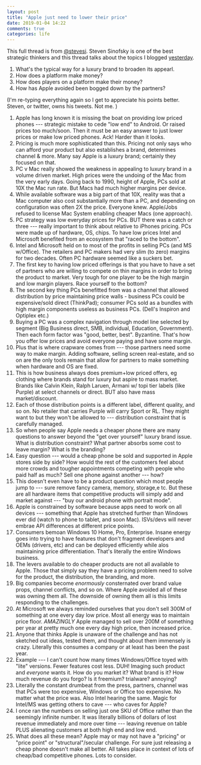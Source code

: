 ```yaml
---
layout: post
title: "Apple just need to lower their price"
date: 2019-01-04 14:22
comments: true
categories: life
---
```


This full thread is from
[@stevesi](https://mobile.twitter.com/stevesi/status/1081174886901473280). 
Steven Sinofsky is one of the best strategic thinkers and this thread
talks about the topics I blogged [yesterday](/platform-wins-by-turning-everyone-into-commodity-sellers.html).

1. What's the typical way for a luxury brand to broaden its appearl. 
2. How does a platform make money?
3. How does players on a platform make their money? 
4. How has Apple avoided been bogged down by the partners?

(I'm re-typing everything again so I get to appreciate his points
better.  Steven, or twitter, owns his tweets. Not me. )

1. Apple has long known it is missing the boat on providing low priced
   phones --- strategic mistake to cede "low end" to Android. Or raised
   prices too much/soon. Then it must be an easy answer to just lower
   prices or make low priced phones. Ack! Harder than it looks.
2. Pricing is much more sophisticated than this. Pricing not only says
   who can afford your product but also establishes a brand, determines
   channel & more.  Many say Apple is a luxury brand; certainly they
   focused on that.
3. PC v Mac really showed the weakness in appealing to luxury brand in a
   volume driven market. High prices were the undoing of the Mac  from
   the very early days. 
   Going back to 1990, height of Apple, PCs sold at 10X the Mac run
   rate. But Macs had much higher margins per device.
4. While available software was a big part of that 10X, reality was that
   a Mac computer also cost substantially more than a PC, and depending
   on configuration was often 2X the price.
   Everyone knew. Apple/Jobs refused to license Mac System enabling
   cheaper Macs (one approach).
5. PC strategy was low everyday prices for PCs. BUT there was a catch or
   three --- really important to think about relative to iPhones
   pricing.
   PCs were made up of hardware, OS, chips. To have low prices Intel and
   Microsoft benefited from an ecosystem that "raced to the bottom".
6. Intel and Microsoft held on to most of the profits in selling PCs
   (and MS w/Office). The retailers and PC makers had very slim (to
   zero) margins for two decades. Often PC hardware seemed like a
   suckers bet.
7. The first key to having low priced offerings is that you have to have
   a set of partners who are willing to compete on thin margins in order
   to bring the product to market. 
   Very tough for one player to be the high margin and low margin
   players. Race yourself to the bottom?
8. The second key thing PCs benefitted from was a channel that allowed
   distribution by price maintaining price walls - business PCs could be
   expensive/sold direct (ThinkPad); consumer PCs sold as a bundles with
   high margin components useless as business PCs. (Dell's Inspiron and
   Optiplex etc.)
9. Buying a PC was a complex navigation through model line selected by
   segment (Big Business direct, SMB, individual, Education,
   Government). Then each form factor was "good, better, best".
   Byzantine. That's how you offer low prices and avoid everyone paying
   and have some margin.
10. Plus that is where crapware comes from --- those partners need some
    way to make margin. Adding software, selling screen real-estate, and
    so on are the only tools remain that allow for partners to make
    something when hardware and OS are fixed. 
11. This is how business always does premium+low priced offers, eg
    clothing where brands stand for luxury but aspire to mass market.
    Brands like Calvin Klein, Ralph Laruen, Armani w/ topi tier labels
    (like Purple) at select channels or direct. BUT also have mass
    market/discount.
12. Each of those distribution points is a different label, different
    quality, and so on. No retailer that carries Purple will carry Sport
    or RL. They might want to but they won't be allowed to ---
    distribution constraint that is carefully managed.
13. So when people say Apple needs a cheaper phone there are many
    questions to answer beyond the "get over yourself" luxury brand
    issue.
    What is distribution constraint? What partner absorbs some cost to
    leave margin? What is the branding? 
14. Easy question --- would a cheap phone be sold and supported in Apple
    stores side by side? How would the rest of the customers feel about
    more crowds and tougher appointments competing with people who paid
    half as much? Sell one phone against another --- how? 
15. This doesn't even have to be a product question which most people
    jump to --- sure remove fancy camera, memory, storage,e tc.
    But these are all hardware items that competitive products will
    simply add and market against --- "buy our android phone with
    portrait mode".
16. Apple is constrained by software because apps need to work on all
    devices --- something that Apple has stretched further than Windows
    ever did (watch to phone to tablet, and soon Mac). ISVs/devs will
    never embrae API differences at different price points. 
17. Consumers bemoan Windows 10 Home, Pro, Enterprise. Insane energy
    goes into trying to have features that don't fragment developers and
    OEMs (drivers, etc) and can be deployed efficiently while alos
    maintaining price differentiation. That's literally the entire
    Windows business. 
18. The levers available to do cheaper products are not all available to
    Apple. Those that simply say they have a pricing problem need to
    solve for the product, the distribution, the branding, and more.
19. Big companies become *enormously* consternated over brand value
    props, channel conflicts, and so on. Where Apple avoided all of
    these was owning them all. The downside of owning them all is this
    limits responding to the challenges.
20. At Microsoft we always reminded ourselves that you don't sell 300M
    of something at one every day low price. Most all energy was to
    maintain price floor. 
    *AMAZINGLY* Apple managed to sell over 200M of something per year at
    pretty much one every day high price, then increased price.
21. Anyone that thinks Apple is unaware of the challenge and has not
    sketched out ideas, tested them, and thought about them immensely is
    crazy. Literally this consumes a company or at least has been the
    past year. 
22. Example --- I can't count how many times Windows/Office toyed with
    "lite" versions. Fewer features cost less. DUH! Imaging such product
    and *everyone* wants it. How do you market it? What brand is it? How
    much revenue do you forgo? Is it freemium? trialware? annoying?
23. Literally the constant drumbeat from the press, partners, channel
    was that PCs were too expensive, Windows or Office too expensive. No
    matter what the price was. Also Intel hearing the same. Magic for
    Intel/MS was getting others to cave --- who caves for Apple?
24. I once  ran the numbers on selling just one SKU of Office rather
    than the seemingly infinite number. It was literally billions of
    dollars of lost revenue immediately and more over time --- leaving
    revenue on table PLUS alienating customers at both high end and low
    end. 
25. What does all these mean? Apple may or may not have a "pricing" or
    "price point" or "structural"/secular challenge. For sure just
    releasing a cheap phone doesn't make all better. 
    All takes place in context of lots of cheap/bad competitive phones. 
    Lots to consider.


